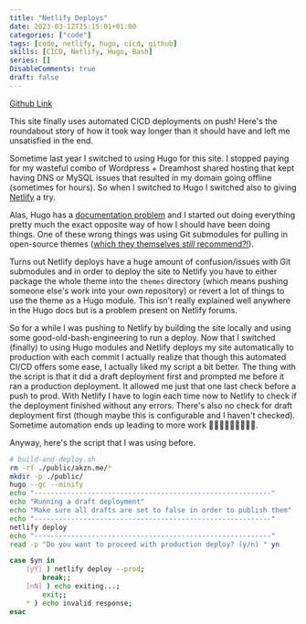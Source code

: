 ```yaml
---
title: "Netlify Deploys"
date: 2023-03-12T15:15:01+01:00
categories: ["code"]
tags: [code, netlify, hugo, cicd, github]
skills: [CICD, Netlify, Hugo, Bash]
series: []
DisableComments: true
draft: false
---
```


[Github Link](https://github.com/aykhazanchi/akzn)

This site finally uses automated CICD deployments on push! Here's the roundabout story of how it took way longer than it should have and left me unsatisfied in the end.

Sometime last year I switched to using Hugo for this site. I stopped paying for my wasteful combo of Wordpress + Dreamhost shared hosting that kept having DNS or MySQL issues that resulted in my domain going offline (sometimes for hours). So when I switched to Hugo I switched also to giving [Netlify](https://netlify.com/) a try. 

Alas, Hugo has a [documentation problem](https://news.ycombinator.com/item?id=30527884) and I started out doing everything pretty much the exact opposite way of how I should have been doing things. One of these wrong things was using Git submodules for pulling in open-source themes ([which they themselves _still_ recommend?!](https://gohugo.io/getting-started/quick-start/#commands)). 

Turns out Netlify deploys have a huge amount of confusion/issues with Git submodules and in order to deploy the site to Netlify you have to either package the whole theme into the `themes` directory (which means pushing someone else's work into your own repository) or revert a lot of things to use the theme as a Hugo module. This isn't really explained well anywhere in the Hugo docs but is a problem present on Netlify forums.

So for a while I was pushing to Netlify by building the site locally and using some good-old-bash-engineering to run a deploy. Now that I switched (finally) to using Hugo modules and Netlify deploys my site automatically to production with each commit I actually realize that though this automated CI/CD offers some ease, I actually liked my script a bit better. The thing with the script is that it did a draft deployment first and prompted me before it ran a production deployment. It allowed me just that one last check before a push to prod. With Netlify I have to login each time now to Netlify to check if the deployment finished without any errors. There's also no check for draft deployment first (though maybe this is configurable and I haven't checked). Sometime automation ends up leading to more work 🤷🏻‍♂️🤷🏻‍♂️🤷🏻‍♂️. 

Anyway, here's the script that I was using before.

```bash
# build-and-deploy.sh
rm -rf ./public/akzn.me/*
mkdir -p ./public/
hugo --gc --minify
echo "----------------------------------------------------------"
echo "Running a draft deployment"
echo "Make sure all drafts are set to false in order to publish them"
echo "----------------------------------------------------------"
netlify deploy
echo "----------------------------------------------------------"
read -p "Do you want to proceed with production deploy? (y/n) " yn

case $yn in 
	[yY] ) netlify deploy --prod;
        break;;
	[nN] ) echo exiting...;
		exit;;
	* ) echo invalid response;
esac
```

<br>